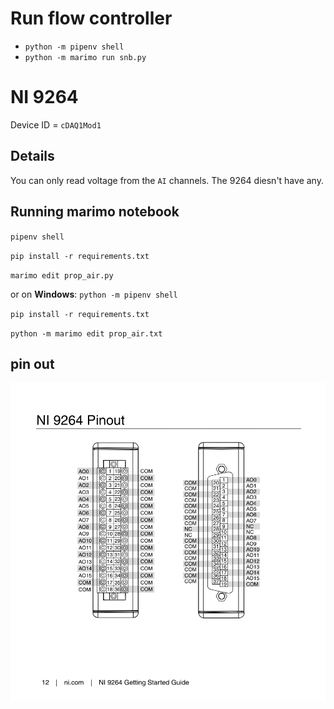 # Run flow controller 
- `python -m pipenv shell`
- `python -m marimo run snb.py`


# NI 9264
Device ID = `cDAQ1Mod1`

## Details
You can only read voltage from the `AI` channels. The 9264 diesn't have any.

## Running marimo notebook
`pipenv shell`

`pip install -r requirements.txt`

`marimo edit prop_air.py`

or on **Windows**:
`python -m pipenv shell`

`pip install -r requirements.txt`

`python -m marimo edit prop_air.txt`

## pin out
![](9264-pinout.png)
